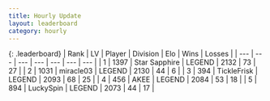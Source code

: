 ```yaml
---
title: Hourly Update
layout: leaderboard
category: hourly
---
```


{: .leaderboard}
| Rank | LV | Player | Division | Elo | Wins | Losses |
| --- | --- | --- | --- | --- | --- | --- |
| <span data-change="0">1</span> | 1397 | <span title="ID: 315148">Star Sapphire</span> | LEGEND | <span data-change="0">2132</span> | <span data-change="0">73</span> | <span data-change="0">27</span> |
| <span data-change="0">2</span> | 1031 | <span title="ID: 416373">miracle03</span> | LEGEND | <span data-change="0">2130</span> | <span data-change="0">44</span> | <span data-change="0">6</span> |
| <span data-change="3">3</span> | 394 | <span title="ID: 512212">TickleFrisk</span> | LEGEND | <span data-change="39">2093</span> | <span data-change="7">68</span> | <span data-change="0">25</span> |
| <span data-change="-1">4</span> | 456 | <span title="ID: 455100">AKEE</span> | LEGEND | <span data-change="0">2084</span> | <span data-change="0">53</span> | <span data-change="0">18</span> |
| <span data-change="-1">5</span> | 894 | <span title="ID: 498412">LuckySpin</span> | LEGEND | <span data-change="0">2073</span> | <span data-change="0">44</span> | <span data-change="0">17</span> |